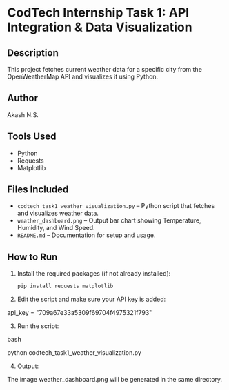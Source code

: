 # CodTech Internship Task 1: API Integration & Data Visualization

## Description
This project fetches current weather data for a specific city from the OpenWeatherMap API and visualizes it using Python.

## Author
Akash N.S.

## Tools Used
- Python
- Requests
- Matplotlib

## Files Included
- `codtech_task1_weather_visualization.py` – Python script that fetches and visualizes weather data.
- `weather_dashboard.png` – Output bar chart showing Temperature, Humidity, and Wind Speed.
- `README.md` – Documentation for setup and usage.

## How to Run

1. Install the required packages (if not already installed):
   ```bash
   pip install requests matplotlib

2. Edit the script and make sure your API key is added:

api_key = "709a67e33a5309f69704f4975321f793"

3. Run the script:

bash

python codtech_task1_weather_visualization.py

4. Output:

The image weather_dashboard.png will be generated in the same directory.